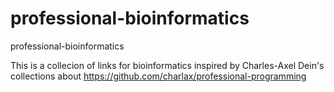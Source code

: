 # professional-bioinformatics
professional-bioinformatics

This is a collecion of links for bioinformatics inspired by Charles-Axel Dein's collections about https://github.com/charlax/professional-programming
